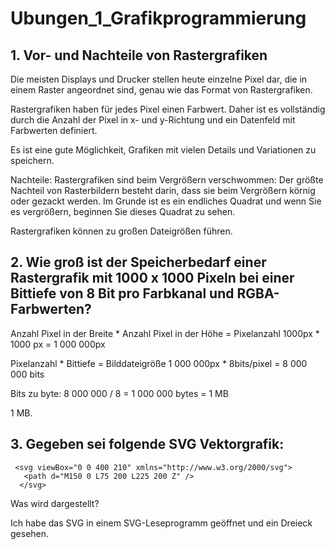 # Ubungen_1_Grafikprogrammierung

## 1. Vor- und Nachteile von Rastergrafiken
Die meisten Displays und Drucker stellen heute einzelne Pixel dar, die in einem Raster angeordnet sind, genau wie das Format von Rastergrafiken.

Rastergrafiken haben für jedes Pixel einen Farbwert. Daher ist es vollständig durch die Anzahl der Pixel in x- und y-Richtung und ein Datenfeld mit Farbwerten definiert.

Es ist eine gute Möglichkeit, Grafiken mit vielen Details und Variationen zu speichern.

Nachteile:
Rastergrafiken sind beim Vergrößern verschwommen: Der größte Nachteil von Rasterbildern besteht darin, dass sie beim Vergrößern körnig oder gezackt werden. Im Grunde ist es ein endliches Quadrat und wenn Sie es vergrößern, beginnen Sie dieses Quadrat zu sehen.

Rastergrafiken können zu großen Dateigrößen führen.


## 2. Wie groß ist der Speicherbedarf einer Rastergrafik mit 1000 x 1000 Pixeln bei einer Bittiefe von 8 Bit pro Farbkanal und RGBA-Farbwerten?
Anzahl Pixel in der Breite * Anzahl Pixel in der Höhe = Pixelanzahl
1000px * 1000 px = 1 000 000px

Pixelanzahl * Bittiefe = Bilddateigröße
1 000 000px * 8bits/pixel = 8 000 000 bits

Bits zu byte:
8 000 000 / 8 = 1 000 000 bytes = 1 MB

1 MB.


## 3. Gegeben sei folgende SVG Vektorgrafik:
     <svg viewBox="0 0 400 210" xmlns="http://www.w3.org/2000/svg">
       <path d="M150 0 L75 200 L225 200 Z" />
      </svg>
Was wird dargestellt?

Ich habe das SVG in einem SVG-Leseprogramm geöffnet und ein Dreieck gesehen.

